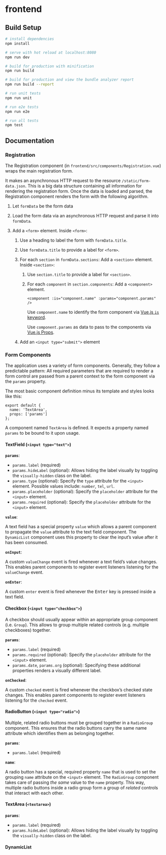 # frontend

## Build Setup

```bash
# install dependencies
npm install

# serve with hot reload at localhost:8080
npm run dev

# build for production with minification
npm run build

# build for production and view the bundle analyzer report
npm run build --report

# run unit tests
npm run unit

# run e2e tests
npm run e2e

# run all tests
npm test
```

## Documentation

### Registration

The Registration component (in `frontend/src/components/Registration.vue`) wraps the main registration form.

It makes an asynchronous HTTP request to the resource `/static/form-data.json`. This is a big data structure containing all information for rendering the registration form. Once the data is loaded and parsed, the Registration component renders the form with the following algorithm.

1. Let `formData` be the form data
2. Load the form data via an asynchronous HTTP request and parse it into `formData`.
3. Add a `<form>` element. Inside `<form>`:

   1. Use a heading to label the form with `formData.title`.
   2. Use `formData.title` to provide a label for `<form>`.
   3. For each `section` in `formData.sections`: Add a `<section>` element. Inside `<section>`:

      1. Use `section.title` to provide a label for `<section>`.
      2. For each `component` in `section.components`: Add a `<component>` element.

         ```
         <component :is="component.name" :params="component.params" />
         ```

         Use `component.name` to identify the form component via [Vue.js `is` keyword](https://vuejs.org/v2/api/#is).

         Use `component.params` as data to pass to the components via [Vue.js Props](https://vuejs.org/v2/guide/components.html#Props).

   4. Add an `<input type="submit">` element

### Form Components

The application uses a variety of form components. Generally, they follow a predictable pattern: All required parameters that are required to render a form control are passed from a parent context to the form component via the `params` property.

The most basic component definition minus its template and styles looks like this:

```
export default {
  name: 'TextArea',
  props: ['params']
};
```

A component named `TextArea` is defined. It expects a property named `params` to be bound to it upon usage.

#### TextField (`<input type="text">`)

**`params`**:

* `params.label` (required)
* `params.hideLabel` (optional): Allows hiding the label visually by toggling the `visually-hidden` class on the label.
* `params.type` (optional): Specify the `type` attribute for the `<input>` element. Possible values include: `number`, `tel`, `url`.
* `params.placeholder` (optional): Specify the `placeholder` attribute for the `<input>` element.
* `params.required` (optional): Specify the `placeholder` attribute for the `<input>` element.

**`value`**:

A text field has a special property `value` which allows a parent component to propagate the `value` attribute to the text field component. The `DynamicList` component uses this property to clear the input’s value after it has been consumed.

**`onInput`**:

A custom `valueChange` event is fired whenever a text field’s value changes. This enables parent components to register event listeners listening for the `valueChange` event.

**`onEnter`**:

A custom `enter` event is fired whenever the <kbd>Enter</kbd> key is pressed inside a text field.

#### Checkbox (`<input type="checkbox">`)

A checkbox should usually appear within an appropriate group component (i.e. `Group`). This allows to group multiple related controls (e.g. multiple checkboxes) together.

**`params`**:

* `params.label` (required)
* `params.required` (optional): Specify the `placeholder` attribute for the `<input>` element.
* `params.date`, `params.org` (optional): Specifying these additional properties renders a visually different label.

**`onChecked`**:

A custom `checked` event is fired whenever the checkbox’s checked state changes. This enables parent components to register event listeners listening for the `checked` event.

#### RadioButton (`<input type="radio">`)

Multiple, related radio buttons must be grouped together in a `RadioGroup` component. This ensures that the radio buttons carry the same name attribute which identifies them as belonging together.

**`params`**:

* `params.label` (required)

**`name`**:

A radio button has a special, required property `name` that is used to set the grouping `name` attribute on the `<input>` element. The `RadioGroup` component takes care of passing _the same_ value to the `name` property. This way, multiple radio buttons inside a radio group form a group of _related_ controls that interact with each other.

#### TextArea (`<textarea>`)

**`params`**:

* `params.label` (required)
* `params.hideLabel` (optional): Allows hiding the label visually by toggling the `visually-hidden` class on the label.

#### DynamicList
